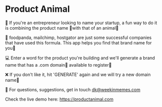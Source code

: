 # Product Animal


🚀 If you're an entrepreneur looking to name your startup, a fun way to do it is combining the product name 🎁with that of an animal🐶

👏 foodpanda, mailchimp, hostgator are just some successful companies that have used this formula. This app helps you find that brand name for you🙌

💻 Enter a word for the product you're building and we'll generate a brand name that has a .com domain🔗 available to register🏁

❌ If you don't like it, hit 'GENERATE' again and we will try a new domain name🎉

📧 For questions, suggestions, get in touch dk@weekinmemes.com

Check the live demo here: https://productanimal.com

